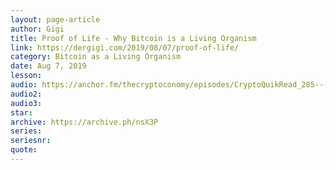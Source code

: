 ```yaml
---
layout: page-article
author: Gigi
title: Proof of Life - Why Bitcoin is a Living Organism
link: https://dergigi.com/2019/08/07/proof-of-life/
category: Bitcoin as a Living Organism
date: Aug 7, 2019
lesson: 
audio: https://anchor.fm/thecryptoconomy/episodes/CryptoQuikRead_285---Proof-of-Life-dergigi-e51lt1/a-alann0
audio2: 
audio3: 
star: 
archive: https://archive.ph/nsX3P
series: 
seriesnr: 
quote: 
---
```

